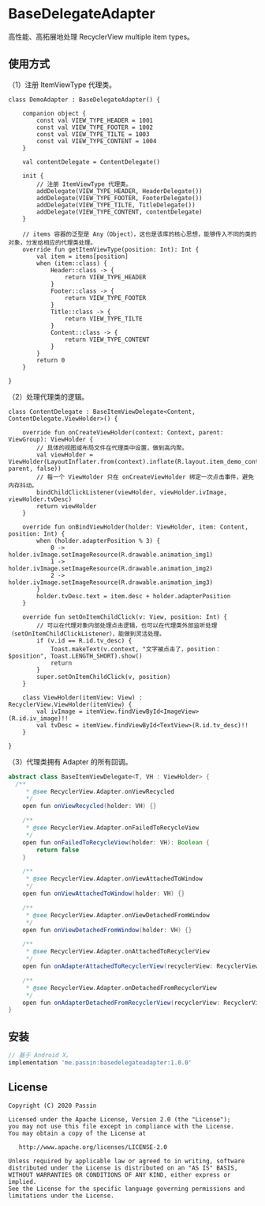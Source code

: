 # BaseDelegateAdapter

高性能、高拓展地处理 RecyclerView multiple item types。

## 使用方式

（1）注册 ItemViewType 代理类。

```
class DemoAdapter : BaseDelegateAdapter() {

    companion object {
        const val VIEW_TYPE_HEADER = 1001
        const val VIEW_TYPE_FOOTER = 1002
        const val VIEW_TYPE_TILTE = 1003
        const val VIEW_TYPE_CONTENT = 1004
    }

    val contentDelegate = ContentDelegate()

    init {
        // 注册 ItemViewType 代理类。
        addDelegate(VIEW_TYPE_HEADER, HeaderDelegate())
        addDelegate(VIEW_TYPE_FOOTER, FooterDelegate())
        addDelegate(VIEW_TYPE_TILTE, TitleDelegate())
        addDelegate(VIEW_TYPE_CONTENT, contentDelegate)
    }

    // items 容器的泛型是 Any（Object），这也是该库的核心思想，能够传入不同的类的对象，分发给相应的代理类处理。
    override fun getItemViewType(position: Int): Int {
        val item = items[position]
        when (item::class) {
            Header::class -> {
                return VIEW_TYPE_HEADER
            }
            Footer::class -> {
                return VIEW_TYPE_FOOTER
            }
            Title::class -> {
                return VIEW_TYPE_TILTE
            }
            Content::class -> {
                return VIEW_TYPE_CONTENT
            }
        }
        return 0
    }

}
```

（2）处理代理类的逻辑。

```
class ContentDelegate : BaseItemViewDelegate<Content, ContentDelegate.ViewHolder>() {

    override fun onCreateViewHolder(context: Context, parent: ViewGroup): ViewHolder {
        // 具体的视图或布局文件在代理类中设置，做到高内聚。
        val viewHolder = ViewHolder(LayoutInflater.from(context).inflate(R.layout.item_demo_content, parent, false))
        // 每一个 ViewHolder 只在 onCreateViewHolder 绑定一次点击事件，避免内存抖动。
        bindChildClickListener(viewHolder, viewHolder.ivImage, viewHolder.tvDesc)
        return viewHolder
    }

    override fun onBindViewHolder(holder: ViewHolder, item: Content, position: Int) {
        when (holder.adapterPosition % 3) {
            0 -> holder.ivImage.setImageResource(R.drawable.animation_img1)
            1 -> holder.ivImage.setImageResource(R.drawable.animation_img2)
            2 -> holder.ivImage.setImageResource(R.drawable.animation_img3)
        }
        holder.tvDesc.text = item.desc + holder.adapterPosition
    }

    override fun setOnItemChildClick(v: View, position: Int) {
        // 可以在代理对象内部处理点击逻辑，也可以在代理类外部监听处理（setOnItemChildClickListener），能做到灵活处理。
        if (v.id == R.id.tv_desc) {
            Toast.makeText(v.context, "文字被点击了，position：$position", Toast.LENGTH_SHORT).show()
            return
        }
        super.setOnItemChildClick(v, position)
    }

    class ViewHolder(itemView: View) : RecyclerView.ViewHolder(itemView) {
        val ivImage = itemView.findViewById<ImageView>(R.id.iv_image)!!
        val tvDesc = itemView.findViewById<TextView>(R.id.tv_desc)!!
    }

}
```

（3）代理类拥有 Adapter 的所有回调。

```java
abstract class BaseItemViewDelegate<T, VH : ViewHolder> {
  /**
     * @see RecyclerView.Adapter.onViewRecycled
     */
    open fun onViewRecycled(holder: VH) {}

    /**
     * @see RecyclerView.Adapter.onFailedToRecycleView
     */
    open fun onFailedToRecycleView(holder: VH): Boolean {
        return false
    }

    /**
     * @see RecyclerView.Adapter.onViewAttachedToWindow
     */
    open fun onViewAttachedToWindow(holder: VH) {}

    /**
     * @see RecyclerView.Adapter.onViewDetachedFromWindow
     */
    open fun onViewDetachedFromWindow(holder: VH) {}

    /**
     * @see RecyclerView.Adapter.onAttachedToRecyclerView
     */
    open fun onAdapterAttachedToRecyclerView(recyclerView: RecyclerView) {}

    /**
     * @see RecyclerView.Adapter.onDetachedFromRecyclerView
     */
    open fun onAdapterDetachedFromRecyclerView(recyclerView: RecyclerView) {}
}
```

## 安装

```gradle
// 基于 Android X。
implementation 'me.passin:basedelegateadapter:1.0.0'
```


## License

    Copyright (C) 2020 Passin

    Licensed under the Apache License, Version 2.0 (the "License");
    you may not use this file except in compliance with the License.
    You may obtain a copy of the License at

       http://www.apache.org/licenses/LICENSE-2.0

    Unless required by applicable law or agreed to in writing, software
    distributed under the License is distributed on an "AS IS" BASIS,
    WITHOUT WARRANTIES OR CONDITIONS OF ANY KIND, either express or implied.
    See the License for the specific language governing permissions and
    limitations under the License.
